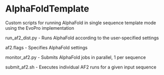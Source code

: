 # AlphaFoldTemplate
Custom scripts for running AlphaFold in single sequence template mode using the EvoPro implementation

run_af2_dist.py - Runs AlphaFold according to the user-specified settings

af2.flags - Specifies AlphaFold settings

monitor_af2.py - Submits AlphaFold jobs in parallel, 1 per sequence

submit_af2.sh - Executes individual AF2 runs for a given input sequence


